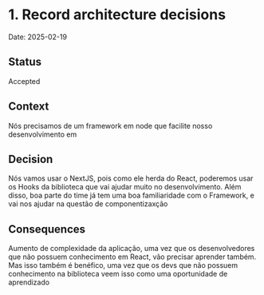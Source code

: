 # 1. Record architecture decisions

Date: 2025-02-19

## Status

Accepted

## Context

Nós precisamos de um framework em node que facilite nosso desenvolvimento em  

## Decision

Nós vamos usar o NextJS, pois como ele herda do React, poderemos usar os Hooks da biblioteca que vai ajudar muito no desenvolvimento. Além disso, boa parte do time já tem uma boa familiaridade com o Framework, e vai nos ajudar na questão de componentizaxção

## Consequences

Aumento de complexidade da aplicação, uma vez que os desenvolvedores que não possuem conhecimento em React, vão precisar aprender também. Mas isso também é benéfico, uma vez que os devs que não possuem conhecimento na biblioteca veem isso como uma oportunidade de aprendizado